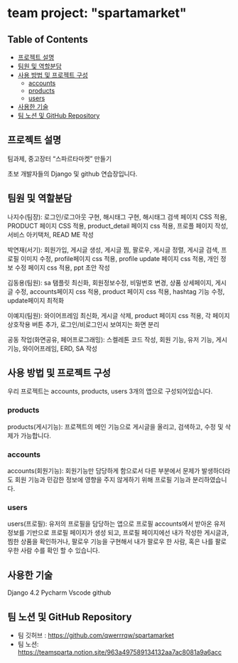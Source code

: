 # team project: "spartamarket"

## Table of Contents
- [프로젝트 설명](#프로젝트-설명)
- [팀원 및 역할분담](#팀원-및-역할분담)
- [사용 방법 및 프로젝트 구성](#사용-방법-및-프로젝트-구성)
    - [accounts](#accounts)
    - [products](#products)
    - [users](#users)
- [사용한 기술](#사용한-기술)
- [팀 노션 및 GitHub Repository](#팀-노션-및-github-repository)

## 프로젝트 설명

팀과제, 중고장터 “스파르타마켓” 만들기

초보 개발자들의 Django 및 github 연습장입니다.

## 팀원 및 역할분담

나지수(팀장): 로그인/로그아웃 구현, 해시태그 구현, 해시태그 검색 페이지 CSS 적용, PRODUCT 페이지 CSS 적용, product_detail 페이지 css 적용, 프로플 페이지 작성, 서비스 아키택처, READ ME 작성


박연재(서기): 회원가입, 게시글 생성, 게시글 찜, 팔로우, 게시글 정렬, 게시글 검색, 프로필 이미지 수정, profile페이지 css 적용, profile update 페이지 css 적용, 개인 정보 수정 페이지 css 적용, ppt 초안 작성


김동용(팀원): sa 탬플릿 최신화, 회원정보수정, 비밀번호 변경, 상품 상세페이지, 게시글 수정, accounts페이지 css 적용, product 페이지 css 적용, hashtag 기능 수정, update페이지 최적화

이예지(팀원): 와이어프레임 최신화, 게시글 삭제, product 페이지 css 적용, 각 페이지 상호작용 버튼 추가, 로그인/비로그인시 보여지는 화면 분리 

공동 작업(화면공유, 페어프로그래밍): 스켈레톤 코드 작성, 회원 기능, 유저 기능, 게시 기능, 와이어프레임, ERD, SA 작성


## 사용 방법 및 프로젝트 구성

우리 프로젝트는 accounts, products, users 3개의 앱으로 구성되어있습니다.

### products

products(게시기능): 프로젝트의 메인 기능으로 게시글을 올리고, 검색하고, 수정 및 삭제가 가능합니다.


### accounts

accounts(회원기능): 회원기능만 담당하게 함으로서 다른 부분에서 문제가 발생하더라도 회원 기능과 민감한 정보에 영향을 주지 않게하기 위해 프로필 기능과 분리하였습니다.



### users

users(프로필): 유저의 프로필을 담당하는 앱으로 프로필 accounts에서 받아온 유저 정보를 기반으로 프로필 페이지가 생성 되고, 프로필 페이지에선 내가 작성한 게시글과, 찜한 상품을 확인하거나, 팔로우 기능을 구현해서 내가 팔로우 한 사람, 혹은 나를 팔로우한 사람 수를 확인 할 수 있습니다.

## 사용한 기술
Django 4.2
Pycharm
Vscode
github

## 팀 노션 및 GitHub Repository

- 팀 깃허브 : https://github.com/qwerrrqw/spartamarket
- 팀 노션:  https://teamsparta.notion.site/963a497589134132aa7ac8081a9a6acc
